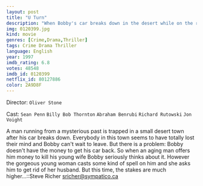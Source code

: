 ```yaml
---
layout: post
title: "U Turn"
description: "When Bobby's car breaks down in the desert while on the run from some of the bookies who have already taken two of his fingers, he becomes trapped in the nearby small town where the people are stranger than anyone he's encountered. After becoming involved with a (unbeknownst to him) young married woman, her husband hires Bobby to kill her. Later, she hires Bobby to kill the husband..."
img: 0120399.jpg
kind: movie
genres: [Crime,Drama,Thriller]
tags: Crime Drama Thriller 
language: English
year: 1997
imdb_rating: 6.8
votes: 48548
imdb_id: 0120399
netflix_id: 80127886
color: 2A9D8F
---
```

Director: `Oliver Stone`  

Cast: `Sean Penn` `Billy Bob Thornton` `Abraham Benrubi` `Richard Rutowski` `Jon Voight` 

A man running from a mysterious past is trapped in a small desert town after his car breaks down. Everybody in this town seems to have totally lost their mind and Bobby can't wait to leave. But there is a problem: Bobby doesn't have the money to get his car back. So when an aging man offers him money to kill his young wife Bobby seriously thinks about it. However the gorgeous young woman casts some kind of spell on him and she asks him to get rid of her husband. But this time, the stakes are much higher...::Steve Richer <sricher@sympatico.ca>